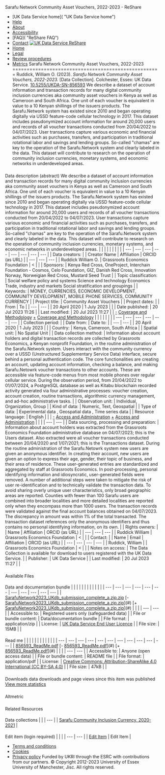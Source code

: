 Sarafu Network Community Asset Vouchers, 2022-2023 - ReShare
* [UK Data Service home]( "UK Data Service home")
* [Help]()
* [About]()
* [Accessibility]()
* [FAQ]( "ReShare FAQ")
* [Contact]()
[![UK Data Service](/reshare_template/images/ukdataservice/mobile-symbol.png)
ReShare]( "ReShare")
* [Home]()
* [Legal]()
* [Review procedures]()
* [Metrics]()
Sarafu Network Community Asset Vouchers, 2022-2023
====================================================
Ruddick, William O.
(2023).
*Sarafu Network Community Asset Vouchers, 2022-2023.*
[Data Collection]. Colchester, Essex:
UK Data Service.
[10.5255/UKDA-SN-856593]()
We describe a dataset of account information and transaction records for many digital community inclusion currencies aka community asset vouchers in Kenya as well as Cameroon and South Africa. One unit of each voucher is equivalent in value to a 10 Kenyan shillings of the issuers products. The Sarafu.Network system has existed since 2010 and began operating digitally via USSD feature-code cellular technology in 2017. This dataset includes pseudonymized account information for around 20,000 users and records of all voucher transactions conducted from 20/04/2022 to 04/07/2023. User transactions capture various economic and financial activities such as purchases, transfers, and participation in traditional rotational labor and savings and lending groups. So-called "chamas" are key to the operation of the Sarafu.Network system and clearly labeled in the data. This dataset will contribute to research on the operation of community inclusion currencies, monetary systems, and economic networks in underdeveloped areas.
###
Data description (abstract)
We describe a dataset of account information and transaction records for many digital community inclusion currencies aka community asset vouchers in Kenya as well as Cameroon and South Africa. One unit of each voucher is equivalent in value to a 10 Kenyan shillings of the issuers products. The Sarafu.Network system has existed since 2010 and began operating digitally via USSD feature-code cellular technology in 2017. This dataset includes pseudonymized account information for around 20,000 users and records of all voucher transactions conducted from 20/04/2022 to 04/07/2023. User transactions capture various economic and financial activities such as purchases, transfers, and participation in traditional rotational labor and savings and lending groups. So-called "chamas" are key to the operation of the Sarafu.Network system and clearly labeled in the data. This dataset will contribute to research on the operation of community inclusion currencies, monetary systems, and economic networks in underdeveloped areas.
| | | | | | | | |
| --- | --- | --- | --- | --- | --- | --- | --- |
|
Data creators:
|
|
Creator Name
|
Affiliation
|
ORCID (as URL)
|
| --- | --- | --- |
|
Ruddick William O.
|
Grassroots Economics Foundation
| < |
|
|
Sponsors:
|
Kenya Red Cross, OneProject, Interchain Foundation - Cosmos, Celo Foundation, GIZ, Danish Red Cross, Innovation Norway, Norweigian Red Cross, Mustard Seed Trust
|
|
Topic classification:
|
Social welfare policy and systems
Science and technology
Economics
Trade, industry and markets
Social stratification and groupings
|
|
Keywords:
|
MONEY, CURRENCIES, ECONOMIC DEVELOPMENT, COMMUNITY DEVELOPMENT, MOBILE PHONE SERVICES, COMMUNITY CURRENCY
|
|
Project title:
|
Community Asset Vouchers
|
|
Project dates:
|
|
From
|
To
|
| --- | --- |
|
20 April 2020
|
1 July 2023
|
|
|
Date published:
|
20 Jul 2023 11:26
|
|
Last modified:
|
20 Jul 2023 11:27
|
|
[-](#)
[Coverage and Methodology](#)
[+](#)
[Coverage and Methodology](#)
| | | | | | |
| --- | --- | --- | --- | --- | --- |
|
Collection period:
|
|
Date from:
|
Date to:
|
| --- | --- |
|
20 April 2020
|
1 July 2023
|
|
|
Country:
|
Kenya, Cameroon, South Africa
|
|
Spatial unit:
|
No Spatial Unit
|
|
Data collection method:
|
Information about account holders and digital transaction records are collected by Grassroots Economics, a Kenyan nonprofit Foundation, in the routine administration of the Sarafu.Network system. Users interact with the community currency over a USSD (Unstructured Supplementary Service Data) interface, secure behind a personal authentication code. The core functionalities are creating an account, updating account information, checking a balance, and making Sarafu.Netowrk voucher transactions to other accounts. These are accessible via feature-code menus from most mobile phones over regular cellular service. During the observation period, from 20/04/2022 to 01/07/2024, a PostgreSQL database as well as Kitabu blockchain recorded activity generated via four administrative processes: voucher creation, account creation, routine transactions, algorithmic currency management, and ad-hoc administrative tasks.
|
|
Observation unit:
|
Individual, Organization, Group
|
|
Kind of data:
|
Numeric, Text, Geospatial
|
|
Type of data:
|
Experimental data
, Geospatial data
, Time series data
|
|
Resource language:
|
English
|
|
|
[-](#)
[Access and Administration](#)
[+](#)
[Access and Administration](#)
| | |
| --- | --- |
|
Data sourcing, processing and preparation:
|
Information about account holders was extracted from the Grassroots Economics Foundation administrative database on 04/07/2023; this is the Users dataset. Also extracted were all voucher transactions conducted between 20/04/2020 and 1/07/2021; this is the Transactions dataset. During the routine administration of the Sarafu.Netowrk system new users are given an anonymous identifier. In creating their account, new users are given an option to express their age, gender, their topic of business, and their area of residence. These user-generated entries are standardized and aggregated by staff at Grassroots Economics. In post-processing, personal identifying information and idiosyncratic, user-generated fields were removed. A number of additional steps were taken to mitigate the risk of user re-identification and to technically validate the transaction data. To avoid sharing overly unique user characteristics, only broad geographic areas are reported. Counties with fewer than 100 Sarafu users are combined into broader localities and more detailed localities are reported only when they encompass more than 1000 users. The transaction records were validated against the final account balances obtained on 04/07/2023. The discrepancy in amount was within 1% of the total transacted. The transaction dataset references only the anonymous identifiers and thus contains no personal identifying information, on its own.
|
|
Rights owners:
|
|
Name
|
Affiliation
|
ORCID (as URL)
|
| --- | --- | --- |
|
Ruddick William
|
Grassroots Economics Foundation
| < |
|
|
Contact:
|
|
Name
|
Email
|
Affiliation
|
ORCID (as URL)
|
| --- | --- | --- | --- |
|
Ruddick, William
|
|
Grassroots Economics Foundation
| < |
|
|
Notes on access:
|
The Data Collection is available for download to users registered with the UK Data Service.
|
|
Publisher:
|
UK Data Service
|
|
Last modified:
|
20 Jul 2023 11:27
|
|
###
Available Files
####
Data and documentation bundle
| | | | | | | | | | | |
| --- | --- | --- | --- | --- | --- | --- | --- | --- | --- | --- |
|
[SarafuNetwork2023\_UKdb\_submission\_complete\_a.zip.zip]()
[-
[SarafuNetwork2023\_UKdb\_submission\_complete\_a.zip.zip]()](#)
[+
[SarafuNetwork2023\_UKdb\_submission\_complete\_a.zip.zip]()](#)
| | |
| --- | --- |
|
Accessible to:
|
Registered users only (safeguarded data)
|
|
File or bundle content:
|
Data/documentation bundle
|
|
File format:
|
application/zip
|
|
License:
| [UK Data Service End User Licence]() |
|
File size:
|
15MB
|
|
####
Read me
| | | | | | | | | | | |
| --- | --- | --- | --- | --- | --- | --- | --- | --- | --- | --- |
|
[856593\_ReadMe.pdf]()
[-
[856593\_ReadMe.pdf]()](#)
[+
[856593\_ReadMe.pdf]()](#)
| | |
| --- | --- |
|
Accessible to:
|
Anyone (open access data)
|
|
File or bundle content:
|
README file
|
|
File format:
|
application/pdf
|
|
License:
| [Creative Commons: Attribution-ShareAlike 4.0 International (CC BY-SA 4.0)]() |
|
File size:
|
47kB
|
|
###
Downloads
data downloads and
page views since this item was published
[View more statistics](#)
###
Altmetric
###
Related Resources
####
Data collections
| |
| --- |
| [Sarafu Community Inclusion Currency, 2020-2021]() |
####
Edit item (login required)
| | |
| --- | --- |
| [Edit Item](/cgi/users/home?screen=EPrint%3A%3AView&eprintid=856593) |
Edit Item
|
* [Terms and conditions]()
* [Cookies]()
* [Privacy policy]()
Funded by UKRI through the ESRC with contributions from our partners.
©️ Copyright 2012-2023 University of Essex University of Manchester, Jisc. All rights reserved.